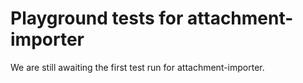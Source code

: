 # Playground tests for attachment-importer
We are still awaiting the first test run for attachment-importer.
